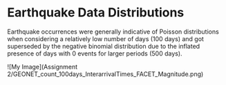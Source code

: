 # Earthquake Data Distributions 
 
Earthquake occurrences were generally indicative of Poisson distributions when considering a relatively low number of days (100 days) and got superseded by the negative binomial distribution due to the inflated presence of days with 0 events for larger periods (500 days).

![My Image](Assignment 2/GEONET_count_100days_InterarrivalTimes_FACET_Magnitude.png)
